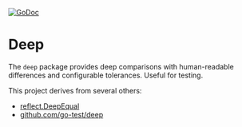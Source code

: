 [![GoDoc](https://godoc.org/github.com/anaminus/deep?status.svg)](https://godoc.org/github.com/anaminus/deep)

# Deep
The `deep` package provides deep comparisons with human-readable differences and
configurable tolerances. Useful for testing.

This project derives from several others:

- [reflect.DeepEqual](https://golang.org/pkg/reflect/#DeepEqual)
- [github.com/go-test/deep](https://github.com/go-test/deep)
